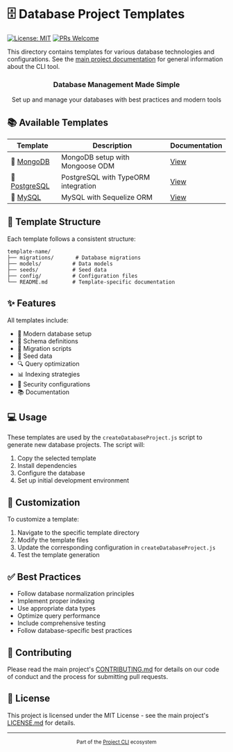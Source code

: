 # 🗄️ Database Project Templates

[![License: MIT](https://img.shields.io/badge/License-MIT-yellow.svg)](https://opensource.org/licenses/MIT)
[![PRs Welcome](https://img.shields.io/badge/PRs-welcome-brightgreen.svg)](../../../CONTRIBUTING.md)

This directory contains templates for various database technologies and configurations. See the [main project documentation](../../README.md) for general information about the CLI tool.

<div align="center">
  <h3>Database Management Made Simple</h3>
  <p>Set up and manage your databases with best practices and modern tools</p>
</div>

## 📚 Available Templates

| Template | Description | Documentation |
|----------|-------------|---------------|
| 🍃 [MongoDB](mongodb/README.md) | MongoDB setup with Mongoose ODM | [View](mongodb/README.md) |
| 🐘 [PostgreSQL](postgresql/README.md) | PostgreSQL with TypeORM integration | [View](postgresql/README.md) |
| 🐬 [MySQL](mysql/README.md) | MySQL with Sequelize ORM | [View](mysql/README.md) |

## 📁 Template Structure

Each template follows a consistent structure:

```
template-name/
├── migrations/       # Database migrations
├── models/          # Data models
├── seeds/           # Seed data
├── config/          # Configuration files
└── README.md        # Template-specific documentation
```

## ✨ Features

All templates include:
- 🚀 Modern database setup
- 📝 Schema definitions
- 🔄 Migration scripts
- 🌱 Seed data
- 🔍 Query optimization
- 📊 Indexing strategies
- 🔐 Security configurations
- 📚 Documentation

## 💻 Usage

These templates are used by the `createDatabaseProject.js` script to generate new database projects. The script will:
1. Copy the selected template
2. Install dependencies
3. Configure the database
4. Set up initial development environment

## 🔧 Customization

To customize a template:
1. Navigate to the specific template directory
2. Modify the template files
3. Update the corresponding configuration in `createDatabaseProject.js`
4. Test the template generation

## ✅ Best Practices

- Follow database normalization principles
- Implement proper indexing
- Use appropriate data types
- Optimize query performance
- Include comprehensive testing
- Follow database-specific best practices

## 🤝 Contributing

Please read the main project's [CONTRIBUTING.md](../../../CONTRIBUTING.md) for details on our code of conduct and the process for submitting pull requests.

## 📄 License

This project is licensed under the MIT License - see the main project's [LICENSE.md](../../../LICENSE.md) for details.

---

<div align="center">
  <sub>Part of the <a href="../../README.md">Project CLI</a> ecosystem</sub>
</div> 